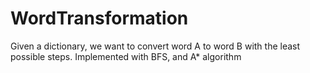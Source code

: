 # WordTransformation
Given a dictionary, we want to convert word A to word B with the least possible steps. Implemented with BFS, and A* algorithm
